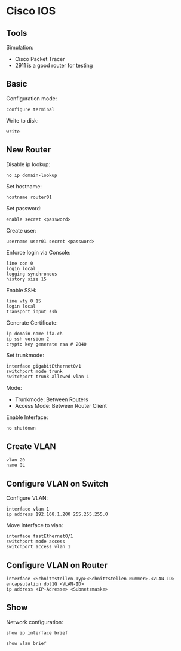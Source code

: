 # Cisco IOS

## Tools

Simulation:

* Cisco Packet Tracer 
* 2911 is a good router for testing

## Basic

Configuration mode:

```
configure terminal
```

Write to disk:

```
write
```

## New Router

Disable ip lookup:

```
no ip domain-lookup
```

Set hostname:

```
hostname router01
```

Set password:

```
enable secret <password>
```

Create user:

```
username user01 secret <password>
```

Enforce login via Console:

```
line con 0
login local
logging synchronous
history size 15
```

Enable SSH:

```
line vty 0 15
login local
transport input ssh
```

Generate Certificate:

```
ip domain-name ifa.ch
ip ssh version 2
crypto key generate rsa # 2040
```

Set trunkmode:

```
interface gigabitEthernet0/1
switchport mode trunk
switchport trunk allowed vlan 1
```

Mode:

* Trunkmode: Between Routers
* Access Mode: Between Router Client

Enable Interface:

```
no shutdown
```

## Create VLAN

```
vlan 20
name GL
```

## Configure VLAN on Switch

Configure VLAN:

```
interface vlan 1
ip address 192.168.1.200 255.255.255.0
```

Move Interface to vlan:

```
interface fastEthernet0/1
switchport mode access 
switchport access vlan 1
```

## Configure VLAN on Router

```
interface <Schnittstellen-Typ><Schnittstellen-Nummer>.<VLAN-ID> 
encapsulation dot1Q <VLAN-ID> 
ip address <IP-Adresse> <Subnetzmaske>
```

## Show

Network configuration:

```
show ip interface brief
```

```
show vlan brief
```
